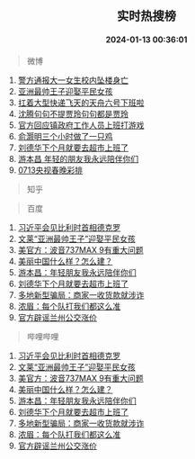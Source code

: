 <div align="center"><h2>实时热搜榜</h2><h4>2024-01-13 00:36:01</h4></div>

> 微博  

1. [警方通报大一女生校内坠楼身亡](https://s.weibo.com/weibo?q=%23%E8%AD%A6%E6%96%B9%E9%80%9A%E6%8A%A5%E5%A4%A7%E4%B8%80%E5%A5%B3%E7%94%9F%E6%A0%A1%E5%86%85%E5%9D%A0%E6%A5%BC%E8%BA%AB%E4%BA%A1%23&t=31&band_rank=1&Refer=top)<br />
2. [亚洲最帅王子迎娶平民女孩](https://s.weibo.com/weibo?q=%23%E4%BA%9A%E6%B4%B2%E6%9C%80%E5%B8%85%E7%8E%8B%E5%AD%90%E8%BF%8E%E5%A8%B6%E5%B9%B3%E6%B0%91%E5%A5%B3%E5%AD%A9%23&t=31&band_rank=2&Refer=top)<br />
3. [扛着大型快递飞天的天舟六号下班啦](https://s.weibo.com/weibo?q=%23%E6%89%9B%E7%9D%80%E5%A4%A7%E5%9E%8B%E5%BF%AB%E9%80%92%E9%A3%9E%E5%A4%A9%E7%9A%84%E5%A4%A9%E8%88%9F%E5%85%AD%E5%8F%B7%E4%B8%8B%E7%8F%AD%E5%95%A6%23&t=31&band_rank=3&Refer=top)<br />
4. [沈腾句句不提贾玲句句都是贾玲](https://s.weibo.com/weibo?q=%23%E6%B2%88%E8%85%BE%E5%8F%A5%E5%8F%A5%E4%B8%8D%E6%8F%90%E8%B4%BE%E7%8E%B2%E5%8F%A5%E5%8F%A5%E9%83%BD%E6%98%AF%E8%B4%BE%E7%8E%B2%23&t=31&band_rank=4&Refer=top)<br />
5. [官方回应镇政府工作人员上班打游戏](https://s.weibo.com/weibo?q=%23%E5%AE%98%E6%96%B9%E5%9B%9E%E5%BA%94%E9%95%87%E6%94%BF%E5%BA%9C%E5%B7%A5%E4%BD%9C%E4%BA%BA%E5%91%98%E4%B8%8A%E7%8F%AD%E6%89%93%E6%B8%B8%E6%88%8F%23&t=31&band_rank=5&Refer=top)<br />
6. [俞灏明三个小时做了一只鸡](https://s.weibo.com/weibo?q=%E4%BF%9E%E7%81%8F%E6%98%8E%E4%B8%89%E4%B8%AA%E5%B0%8F%E6%97%B6%E5%81%9A%E4%BA%86%E4%B8%80%E5%8F%AA%E9%B8%A1&t=31&band_rank=6&Refer=top)<br />
7. [刘德华下个月就要去超市上班了](https://s.weibo.com/weibo?q=%E5%88%98%E5%BE%B7%E5%8D%8E%E4%B8%8B%E4%B8%AA%E6%9C%88%E5%B0%B1%E8%A6%81%E5%8E%BB%E8%B6%85%E5%B8%82%E4%B8%8A%E7%8F%AD%E4%BA%86&t=31&band_rank=7&Refer=top)<br />
8. [游本昌 年轻的朋友我永远陪伴你们](https://s.weibo.com/weibo?q=%E6%B8%B8%E6%9C%AC%E6%98%8C%20%E5%B9%B4%E8%BD%BB%E7%9A%84%E6%9C%8B%E5%8F%8B%E6%88%91%E6%B0%B8%E8%BF%9C%E9%99%AA%E4%BC%B4%E4%BD%A0%E4%BB%AC&t=31&band_rank=8&Refer=top)<br />
9. [0713央视春晚彩排](https://s.weibo.com/weibo?q=0713%E5%A4%AE%E8%A7%86%E6%98%A5%E6%99%9A%E5%BD%A9%E6%8E%92&t=31&band_rank=9&Refer=top)<br />

> 知乎  


> 百度  

1. [习近平会见比利时首相德克罗](https://www.baidu.com/s?wd=%E4%B9%A0%E8%BF%91%E5%B9%B3%E4%BC%9A%E8%A7%81%E6%AF%94%E5%88%A9%E6%97%B6%E9%A6%96%E7%9B%B8%E5%BE%B7%E5%85%8B%E7%BD%97&sa=fyb_news&rsv_dl=fyb_news)<br />
2. [文莱“亚洲最帅王子”迎娶平民女孩](https://www.baidu.com/s?wd=%E6%96%87%E8%8E%B1%E2%80%9C%E4%BA%9A%E6%B4%B2%E6%9C%80%E5%B8%85%E7%8E%8B%E5%AD%90%E2%80%9D%E8%BF%8E%E5%A8%B6%E5%B9%B3%E6%B0%91%E5%A5%B3%E5%AD%A9&sa=fyb_news&rsv_dl=fyb_news)<br />
3. [美官方：波音737MAX 9有重大问题](https://www.baidu.com/s?wd=%E7%BE%8E%E5%AE%98%E6%96%B9%EF%BC%9A%E6%B3%A2%E9%9F%B3737MAX+9%E6%9C%89%E9%87%8D%E5%A4%A7%E9%97%AE%E9%A2%98&sa=fyb_news&rsv_dl=fyb_news)<br />
4. [美丽中国什么样？怎么建？](https://www.baidu.com/s?wd=%E7%BE%8E%E4%B8%BD%E4%B8%AD%E5%9B%BD%E4%BB%80%E4%B9%88%E6%A0%B7%EF%BC%9F%E6%80%8E%E4%B9%88%E5%BB%BA%EF%BC%9F&sa=fyb_news&rsv_dl=fyb_news)<br />
5. [游本昌：年轻朋友我永远陪伴你们](https://www.baidu.com/s?wd=%E6%B8%B8%E6%9C%AC%E6%98%8C%EF%BC%9A%E5%B9%B4%E8%BD%BB%E6%9C%8B%E5%8F%8B%E6%88%91%E6%B0%B8%E8%BF%9C%E9%99%AA%E4%BC%B4%E4%BD%A0%E4%BB%AC&sa=fyb_news&rsv_dl=fyb_news)<br />
6. [刘德华下个月就要去超市上班了](https://www.baidu.com/s?wd=%E5%88%98%E5%BE%B7%E5%8D%8E%E4%B8%8B%E4%B8%AA%E6%9C%88%E5%B0%B1%E8%A6%81%E5%8E%BB%E8%B6%85%E5%B8%82%E4%B8%8A%E7%8F%AD%E4%BA%86&sa=fyb_news&rsv_dl=fyb_news)<br />
7. [多地新型骗局：商家一收货款就涉诈](https://www.baidu.com/s?wd=%E5%A4%9A%E5%9C%B0%E6%96%B0%E5%9E%8B%E9%AA%97%E5%B1%80%EF%BC%9A%E5%95%86%E5%AE%B6%E4%B8%80%E6%94%B6%E8%B4%A7%E6%AC%BE%E5%B0%B1%E6%B6%89%E8%AF%88&sa=fyb_news&rsv_dl=fyb_news)<br />
8. [浓眉：每个队打我们都这么准](https://www.baidu.com/s?wd=%E6%B5%93%E7%9C%89%EF%BC%9A%E6%AF%8F%E4%B8%AA%E9%98%9F%E6%89%93%E6%88%91%E4%BB%AC%E9%83%BD%E8%BF%99%E4%B9%88%E5%87%86&sa=fyb_news&rsv_dl=fyb_news)<br />
9. [官方辟谣兰州公交涨价](https://www.baidu.com/s?wd=%E5%AE%98%E6%96%B9%E8%BE%9F%E8%B0%A3%E5%85%B0%E5%B7%9E%E5%85%AC%E4%BA%A4%E6%B6%A8%E4%BB%B7&sa=fyb_news&rsv_dl=fyb_news)<br />

> 哔哩哔哩  

1. [习近平会见比利时首相德克罗](https://www.baidu.com/s?wd=%E4%B9%A0%E8%BF%91%E5%B9%B3%E4%BC%9A%E8%A7%81%E6%AF%94%E5%88%A9%E6%97%B6%E9%A6%96%E7%9B%B8%E5%BE%B7%E5%85%8B%E7%BD%97&sa=fyb_news&rsv_dl=fyb_news)<br />
2. [文莱“亚洲最帅王子”迎娶平民女孩](https://www.baidu.com/s?wd=%E6%96%87%E8%8E%B1%E2%80%9C%E4%BA%9A%E6%B4%B2%E6%9C%80%E5%B8%85%E7%8E%8B%E5%AD%90%E2%80%9D%E8%BF%8E%E5%A8%B6%E5%B9%B3%E6%B0%91%E5%A5%B3%E5%AD%A9&sa=fyb_news&rsv_dl=fyb_news)<br />
3. [美官方：波音737MAX 9有重大问题](https://www.baidu.com/s?wd=%E7%BE%8E%E5%AE%98%E6%96%B9%EF%BC%9A%E6%B3%A2%E9%9F%B3737MAX+9%E6%9C%89%E9%87%8D%E5%A4%A7%E9%97%AE%E9%A2%98&sa=fyb_news&rsv_dl=fyb_news)<br />
4. [美丽中国什么样？怎么建？](https://www.baidu.com/s?wd=%E7%BE%8E%E4%B8%BD%E4%B8%AD%E5%9B%BD%E4%BB%80%E4%B9%88%E6%A0%B7%EF%BC%9F%E6%80%8E%E4%B9%88%E5%BB%BA%EF%BC%9F&sa=fyb_news&rsv_dl=fyb_news)<br />
5. [游本昌：年轻朋友我永远陪伴你们](https://www.baidu.com/s?wd=%E6%B8%B8%E6%9C%AC%E6%98%8C%EF%BC%9A%E5%B9%B4%E8%BD%BB%E6%9C%8B%E5%8F%8B%E6%88%91%E6%B0%B8%E8%BF%9C%E9%99%AA%E4%BC%B4%E4%BD%A0%E4%BB%AC&sa=fyb_news&rsv_dl=fyb_news)<br />
6. [刘德华下个月就要去超市上班了](https://www.baidu.com/s?wd=%E5%88%98%E5%BE%B7%E5%8D%8E%E4%B8%8B%E4%B8%AA%E6%9C%88%E5%B0%B1%E8%A6%81%E5%8E%BB%E8%B6%85%E5%B8%82%E4%B8%8A%E7%8F%AD%E4%BA%86&sa=fyb_news&rsv_dl=fyb_news)<br />
7. [多地新型骗局：商家一收货款就涉诈](https://www.baidu.com/s?wd=%E5%A4%9A%E5%9C%B0%E6%96%B0%E5%9E%8B%E9%AA%97%E5%B1%80%EF%BC%9A%E5%95%86%E5%AE%B6%E4%B8%80%E6%94%B6%E8%B4%A7%E6%AC%BE%E5%B0%B1%E6%B6%89%E8%AF%88&sa=fyb_news&rsv_dl=fyb_news)<br />
8. [浓眉：每个队打我们都这么准](https://www.baidu.com/s?wd=%E6%B5%93%E7%9C%89%EF%BC%9A%E6%AF%8F%E4%B8%AA%E9%98%9F%E6%89%93%E6%88%91%E4%BB%AC%E9%83%BD%E8%BF%99%E4%B9%88%E5%87%86&sa=fyb_news&rsv_dl=fyb_news)<br />
9. [官方辟谣兰州公交涨价](https://www.baidu.com/s?wd=%E5%AE%98%E6%96%B9%E8%BE%9F%E8%B0%A3%E5%85%B0%E5%B7%9E%E5%85%AC%E4%BA%A4%E6%B6%A8%E4%BB%B7&sa=fyb_news&rsv_dl=fyb_news)<br />
